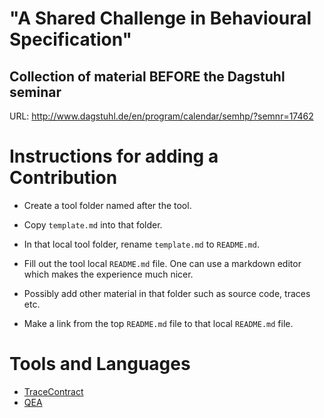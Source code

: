 # "A Shared Challenge in Behavioural Specification"
## Collection of material BEFORE the Dagstuhl seminar 

URL: http://www.dagstuhl.de/en/program/calendar/semhp/?semnr=17462

# Instructions for adding a Contribution

* Create a tool folder named after the tool.

* Copy `template.md` into that folder.

* In that local tool folder, rename `template.md` to `README.md`.

* Fill out the tool local `README.md` file. One can use a markdown
  editor which makes the experience much nicer.

* Possibly add other material in that folder such as source code, traces etc.

* Make a link from the top `README.md` file to that local `README.md` file.

# Tools and Languages

- [TraceContract](tracecontract/README.md)
- [QEA](qea/README.md)
